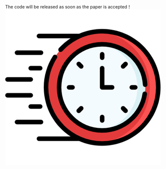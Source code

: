  The code will be released as soon as the paper is accepted！
<img width="500" height="500" alt="comingsoon" src="https://github.com/Dai-LiZhen/DCTP/blob/main/favicon.png">
